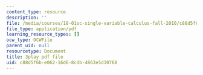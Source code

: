 ```yaml
---
content_type: resource
description: ''
file: /media/courses/18-01sc-single-variable-calculus-fall-2010/c88d5f6be06216d68cdb4863e5d30768_4Q37iOyBq44.pdf
file_type: application/pdf
learning_resource_types: []
ocw_type: OCWFile
parent_uid: null
resourcetype: Document
title: 3play pdf file
uid: c88d5f6b-e062-16d6-8cdb-4863e5d30768
---
```

